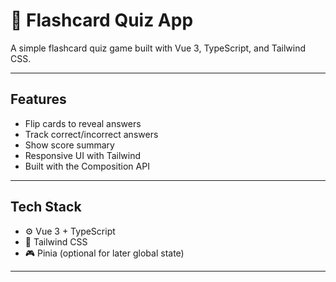 # 🧠 Flashcard Quiz App

A simple flashcard quiz game built with Vue 3, TypeScript, and Tailwind CSS.

---

## Features

- Flip cards to reveal answers
- Track correct/incorrect answers
- Show score summary
- Responsive UI with Tailwind
- Built with the Composition API

---

## Tech Stack

- ⚙️ Vue 3 + TypeScript
- 💨 Tailwind CSS
- 🎮 Pinia (optional for later global state)

---
